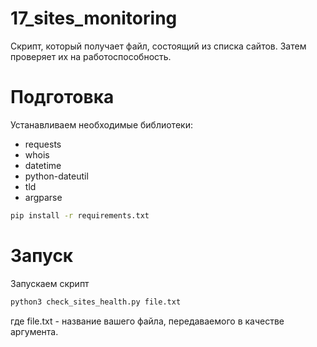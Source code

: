 # 17_sites_monitoring

Скрипт, который получает файл, состоящий из списка сайтов. Затем проверяет их на работоспособность.

# Подготовка

Устанавливаем необходимые библиотеки:
- requests
- whois
- datetime
- python-dateutil
- tld
- argparse

```sh
pip install -r requirements.txt
```

# Запуск

Запускаем скрипт

```sh
python3 check_sites_health.py file.txt
```
где file.txt - название вашего файла, передаваемого в качестве аргумента.
